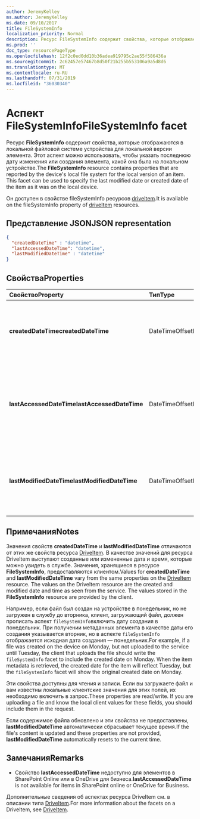 ```yaml
---
author: JeremyKelley
ms.author: JeremyKelley
ms.date: 09/10/2017
title: FileSystemInfo
localization_priority: Normal
description: Ресурс FileSystemInfo содержит свойства, которые отображаются в локальной файловой системе устройства для локальной версии элемента.
ms.prod: ''
doc_type: resourcePageType
ms.openlocfilehash: 12f2c0ed0dd10b36adea919795c2ae55f586436a
ms.sourcegitcommit: 2c62457e57467b8d50f21b255b553106a9a5d8d6
ms.translationtype: MT
ms.contentlocale: ru-RU
ms.lasthandoff: 07/31/2019
ms.locfileid: "36030340"
---
```

# <a name="filesysteminfo-facet"></a><span data-ttu-id="97357-103">Аспект FileSystemInfo</span><span class="sxs-lookup"><span data-stu-id="97357-103">FileSystemInfo facet</span></span>

<span data-ttu-id="97357-p101">Ресурс **FileSystemInfo** содержит свойства, которые отображаются в локальной файловой системе устройства для локальной версии элемента. Этот аспект можно использовать, чтобы указать последнюю дату изменения или создания элемента, какой она была на локальном устройстве.</span><span class="sxs-lookup"><span data-stu-id="97357-p101">The **FileSystemInfo** resource contains properties that are reported by the device's local file system for the local version of an item. This facet can be used to specify the last modified date or created date of the item as it was on the local device.</span></span>

<span data-ttu-id="97357-106">Он доступен в свойстве fileSystemInfo ресурсов [driveItem][item-resource].</span><span class="sxs-lookup"><span data-stu-id="97357-106">It is available on the fileSystemInfo property of [driveItem][item-resource] resources.</span></span>

## <a name="json-representation"></a><span data-ttu-id="97357-107">Представление JSON</span><span class="sxs-lookup"><span data-stu-id="97357-107">JSON representation</span></span>

<!-- {
  "blockType": "resource",
  "optionalProperties": [
    "lastAccessedDateTime"
  ],
  "@odata.type": "microsoft.graph.fileSystemInfo"
}-->

```json
{
  "createdDateTime" : "datetime",
  "lastAccessedDateTime": "datetime",
  "lastModifiedDateTime" : "datetime"
}
```

## <a name="properties"></a><span data-ttu-id="97357-108">Свойства</span><span class="sxs-lookup"><span data-stu-id="97357-108">Properties</span></span>

| <span data-ttu-id="97357-109">Свойство</span><span class="sxs-lookup"><span data-stu-id="97357-109">Property</span></span>                 | <span data-ttu-id="97357-110">Тип</span><span class="sxs-lookup"><span data-stu-id="97357-110">Type</span></span>           | <span data-ttu-id="97357-111">Описание</span><span class="sxs-lookup"><span data-stu-id="97357-111">Description</span></span>                                                                                                          |
| :----------------------- | :------------- | :------------------------------------------------------------------------------------------------------------------- |
| <span data-ttu-id="97357-112">**createdDateTime**</span><span class="sxs-lookup"><span data-stu-id="97357-112">**createdDateTime**</span></span>      | <span data-ttu-id="97357-113">DateTimeOffset</span><span class="sxs-lookup"><span data-stu-id="97357-113">DateTimeOffset</span></span> | <span data-ttu-id="97357-114">Дата и время создания файла в клиентском устройстве в формате UTC.</span><span class="sxs-lookup"><span data-stu-id="97357-114">The UTC date and time the file was created on a client.</span></span>                                                              |
| <span data-ttu-id="97357-115">**lastAccessedDateTime**</span><span class="sxs-lookup"><span data-stu-id="97357-115">**lastAccessedDateTime**</span></span> | <span data-ttu-id="97357-116">DateTimeOffset</span><span class="sxs-lookup"><span data-stu-id="97357-116">DateTimeOffset</span></span> | <span data-ttu-id="97357-117">Дата и время последнего использования файла в формате UTC.</span><span class="sxs-lookup"><span data-stu-id="97357-117">The UTC date and time the file was last accessed.</span></span> <span data-ttu-id="97357-118">Доступно только для [списка последних файлов](../api/drive-recent.md).</span><span class="sxs-lookup"><span data-stu-id="97357-118">Available for the [recent file list](../api/drive-recent.md) only.</span></span> |
| <span data-ttu-id="97357-119">**lastModifiedDateTime**</span><span class="sxs-lookup"><span data-stu-id="97357-119">**lastModifiedDateTime**</span></span> | <span data-ttu-id="97357-120">DateTimeOffset</span><span class="sxs-lookup"><span data-stu-id="97357-120">DateTimeOffset</span></span> | <span data-ttu-id="97357-121">Дата и время последнего изменения файла в клиентском устройстве в формате UTC.</span><span class="sxs-lookup"><span data-stu-id="97357-121">The UTC date and time the file was last modified on a client.</span></span>                                                        |

## <a name="notes"></a><span data-ttu-id="97357-122">Примечания</span><span class="sxs-lookup"><span data-stu-id="97357-122">Notes</span></span>

<span data-ttu-id="97357-p103">Значения свойств **createdDateTime** и **lastModifiedDateTime** отличаются от этих же свойств ресурса [DriveItem](driveitem.md). В качестве значений для ресурса DriveItem выступают созданные или измененные дата и время, которые можно увидеть в службе. Значения, хранящиеся в ресурсе **FileSystemInfo**, предоставляются клиентом.</span><span class="sxs-lookup"><span data-stu-id="97357-p103">Values for **createdDateTime** and **lastModifiedDateTime** vary from the same properties on the [DriveItem](driveitem.md) resource. The values on the DriveItem resource are the created and modified date and time as seen from the service. The values stored in the **FileSystemInfo** resource are provided by the client.</span></span>

<span data-ttu-id="97357-p104">Например, если файл был создан на устройстве в понедельник, но не загружен в службу до вторника, клиент, загружающий файл, должен прописать аспект `fileSystemInfo`включить дату создания в понедельник. При получении метаданных элемента в качестве даты его создания указывается вторник, но в аспекте `fileSystemInfo` отображается исходная дата создания — понедельник.</span><span class="sxs-lookup"><span data-stu-id="97357-p104">For example, if a file was created on the device on Monday, but not uploaded to the service until Tuesday, the client that uploads the file should write the `fileSystemInfo` facet to include the created date on Monday. When the item metadata is retrieved, the created date for the item will reflect Tuesday, but the `fileSystemInfo` facet will show the original created date on Monday.</span></span>

<span data-ttu-id="97357-p105">Эти свойства доступны для чтения и записи. Если вы загружаете файл и вам известны локальные клиентские значения для этих полей, их необходимо включить в запрос.</span><span class="sxs-lookup"><span data-stu-id="97357-p105">These properties are read/write. If you are uploading a file and know the local client values for these fields, you should include them in the request.</span></span>

<span data-ttu-id="97357-130">Если содержимое файла обновлено и эти свойства не предоставлены, **lastModifiedDateTime** автоматически сбрасывает текущее время.</span><span class="sxs-lookup"><span data-stu-id="97357-130">If the file's content is updated and these properties are not provided, **lastModifiedDateTime** automatically resets to the current time.</span></span>

## <a name="remarks"></a><span data-ttu-id="97357-131">Замечания</span><span class="sxs-lookup"><span data-stu-id="97357-131">Remarks</span></span>

* <span data-ttu-id="97357-132">Свойство **lastAccessedDateTime** недоступно для элементов в SharePoint Online или в OneDrive для бизнеса.</span><span class="sxs-lookup"><span data-stu-id="97357-132">**lastAccessedDateTime** is not available for items in SharePoint online or OneDrive for Business.</span></span>

<span data-ttu-id="97357-133">Дополнительные сведения об аспектах ресурса DriveItem см. в описании типа [DriveItem](driveitem.md).</span><span class="sxs-lookup"><span data-stu-id="97357-133">For more information about the facets on a DriveItem, see [DriveItem](driveitem.md).</span></span>

[item-resource]: ../resources/driveitem.md

<!-- {
  "type": "#page.annotation",
  "description": "The fileSystemInfo facet provides information about date created and modified by clients.",
  "keywords": "fileSystemInfo,client,system info,onedrive",
  "section": "documentation",
  "tocPath": "Facets/FileSystemInfo"
} -->
